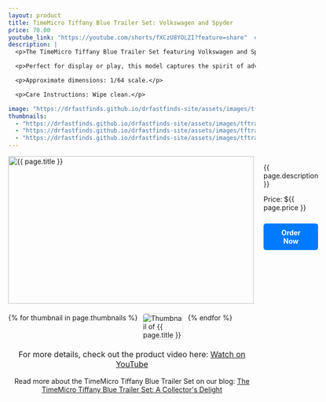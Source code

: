 ```yaml
---
layout: product
title: TimeMicro Tiffany Blue Trailer Set: Volkswagen and Spyder
price: 70.00
youtube_link: "https://youtube.com/shorts/fXCzU8YOLZI?feature=share"  # Add a YouTube link if you have one
description: |
  <p>The TimeMicro Tiffany Blue Trailer Set featuring Volkswagen and Spyder is a stunning addition for collectors and enthusiasts alike. This set combines vibrant aesthetics with exquisite detailing, showcasing the iconic Volkswagen alongside the stylish Spyder.</p>

  <p>Perfect for display or play, this model captures the spirit of adventure and the joy of classic automotive design. Whether you're a fan of diecast models or simply appreciate fine craftsmanship, this trailer set is a must-have for any collection.</p>

  <p>Approximate dimensions: 1/64 scale.</p>

  <p>Care Instructions: Wipe clean.</p>

image: "https://drfastfinds.github.io/drfastfinds-site/assets/images/tftra.jpg"
thumbnails:
  - "https://drfastfinds.github.io/drfastfinds-site/assets/images/tftra-1.jpg"
  - "https://drfastfinds.github.io/drfastfinds-site/assets/images/tftra-2.jpg"
  - "https://drfastfinds.github.io/drfastfinds-site/assets/images/tftra-3.jpg"
---
```


<div class="product-detail">
    <div class="product-image-box">
        <img class="main-image" src="{{ page.image }}" alt="{{ page.title }}">
    </div>
    <div class="product-text">
        <p>{{ page.description }}</p>
        <p>Price: ${{ page.price }}</p>
        <a href="{{ site.baseurl }}/order" class="buy-now">Order Now</a>
    </div>
</div>

<div class="thumbnail-carousel">
    {% for thumbnail in page.thumbnails %}
    <img class="thumbnail" src="{{ thumbnail }}" alt="Thumbnail of {{ page.title }}">
    {% endfor %}
</div>

<div style="text-align: center;">
    <p class="youtube-link">For more details, check out the product video here: 
        <a href="{{ page.youtube_link }}" target="_blank">Watch on YouTube</a> </p>
    <p>Read more about the TimeMicro Tiffany Blue Trailer Set on our blog: 
        <a href="https://drfastfinds.github.io/drfastfinds-site/collectibles/diecast/tiffany%20blue/timemicro/2024/09/25/time-micro-tiffany-blue-trailer-set-volkswagen-spyder.html">The TimeMicro Tiffany Blue Trailer Set: A Collector's Delight</a>
    </p>
</div>

<style>
.product-detail {
    display: flex;
    align-items: flex-start;
    gap: 20px;
    margin-bottom: 20px;
}

.product-image-box {
    flex-shrink: 0;
    width: 500px; 
    height: 300px; 
    overflow: hidden; 
}

.main-image {
    width: 100%; 
    height: 100%; 
    object-fit: contain; 
    display: block;
}

.product-text {
    max-width: 400px;
    flex-grow: 1;
}

.thumbnail-carousel {
    margin-top: 20px;
    display: flex;
    flex-wrap: wrap; 
    gap: 10px;
    justify-content: flex-start;
}

.thumbnail {
    max-width: 80px;
    cursor: pointer;
    border: 1px solid #ddd;
    border-radius: 4px;
}

.youtube-link {
    text-align: center;
    margin-top: 20px;
    font-size: 16px;
}

.buy-now {
    display: inline-block;
    padding: 10px 20px;
    margin-top: 10px;
    background-color: #007bff;
    color: #fff;
    text-decoration: none;
    border-radius: 5px;
    font-weight: bold;
    text-align: center;
}

.buy-now:hover {
    background-color: #0056b3;
}
</style>

<script>
document.addEventListener('DOMContentLoaded', function() {
    const mainImage = document.querySelector('.main-image');
    const thumbnails = document.querySelectorAll('.thumbnail');

    thumbnails.forEach(thumbnail => {
        thumbnail.addEventListener('click', function() {
            mainImage.src = this.src;
        });
    });
});
</script>
